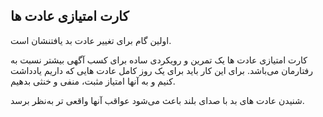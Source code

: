 ## کارت امتیازی عادت ها
اولین گام برای تغییر عادت بد یافتنشان است.

کارت امتیازی عادت ها یک تمرین و رویکردی ساده برای کسب آگهی بیشتر نسبت به رفتارمان می‌باشد.
برای این کار باید برای یک روز کامل عادت هایی که داریم یادداشت کنیم و به آنها امتیاز مثبت، منفی و خنثی بدهیم.

شنیدن عادت های بد با صدای بلند باعث می‌شود عواقب آنها واقعی تر به‌نظر برسد.